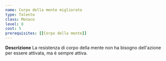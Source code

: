 ```yaml
---
name: Corpo della mente migliorato
type: Talento
class: Monaco
level: 8
cost: 5
prerequisites: [[Corpo della mente]]
---
```


**Descrizione**
La resistenza di corpo della mente non ha bisogno dell'azione per essere
attivata, ma è sempre attiva.